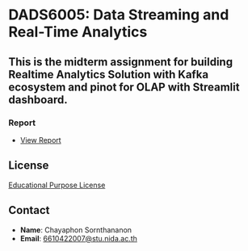 # DADS6005: Data Streaming and Real-Time Analytics

## This is the midterm assignment for building Realtime Analytics Solution with Kafka ecosystem and pinot for OLAP with Streamlit dashboard.

### Report
- [View Report](https://github.com/chayaphon/realtime_analytics/blob/main/Report.pdf)

## License
[Educational Purpose License](https://github.com/chayaphon/DADS6003/blob/main/LICENSE.md)

## Contact
- **Name**: Chayaphon Sornthananon
- **Email**: 6610422007@stu.nida.ac.th